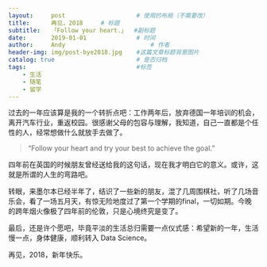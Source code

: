 ```yaml
---
layout:     post   				    # 使用的布局（不需要改）
title:      再见，2018   	# 标题 
subtitle:   「Follow your heart.」  #副标题
date:       2019-01-01 				# 时间
author:     Andy 						# 作者
header-img: img/post-bye2018.jpg 	#这篇文章标题背景图片
catalog: true 						# 是否归档
tags:								#标签
    - 生活
    - 随笔
    - 留学
---
```


过去的一年应该算是我的一个转折点吧：工作两年后，放弃德国一年培训的机会，离开汽车行业，重返校园。很感谢父母的包容与理解，我知道，自己一直都是个任性的人，经常想做什么就放手去做了。

>“Follow your heart and try your best to achieve the goal.”

四年前在英国的时候朋友曾经送给我的这句话，现在我才明白它的意义。或许，这就是所谓的人生的弯路吧。

转眼，来墨尔本已经半年了，结识了一些新的朋友，混了几周围棋社，听了几场音乐会，看了一场五月天，有惊无险地度过了第一个学期的final，一切如期。今晚的跨年烟火像极了四年前的伦敦，只是心境终究是变了。

最后，还是许个愿吧，毕竟平淡的生活总归需要一点仪式感：希望新的一年，生活慢一点，身体健康，顺利转入 Data Science。

再见，2018，新年快乐。
